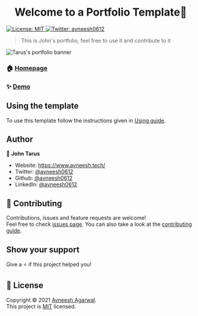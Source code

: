 <h1 align="center">Welcome to a Portfolio Template👋</h1>
<p>
  <a href="https://github.com/avneesh0612/portfolio/blob/main/LICENSE" target="_blank">
    <img alt="License: MIT" src="https://img.shields.io/badge/License-MIT-yellow.svg" />
  </a>
  <a href="https://twitter.com/avneesh0612" target="_blank">
    <img alt="Twitter: avneesh0612" src="https://img.shields.io/twitter/follow/avneesh0612.svg?style=social" />
  </a>
</p>

> This is John's portfolio, feel free to use it and contribute to it

![Tarus's portfolio banner](https://user-images.githubusercontent.com/47330228/182462275-ce58f3e3-bffe-4a3c-88e0-e172dd8e1821.jpg)


### 🏠 [Homepage](https://portfolio-johntarus.vercel.app/)

### ✨ [Demo](https://portfolio-johntarus.vercel.app/)

## Using the template

To use this template follow the instructions given in [Using guide](https://github.com/avneesh0612/portfolio/blob/main/USING.md).

## Author

👤 **John Tarus**

-   Website: https://www.avneesh.tech/
-   Twitter: [@avneesh0612](https://twitter.com/avneesh0612)
-   Github: [@avneesh0612](https://github.com/avneesh0612)
-   LinkedIn: [@avneesh0612](https://linkedin.com/in/avneesh0612)

## 🤝 Contributing

Contributions, issues and feature requests are welcome!<br />Feel free to check [issues page](https://github.com/avneesh0612/portfolio/issues). You can also take a look at the [contributing guide](https://github.com/avneesh0612/portfolio/blob/main/CONTRIBUTING.md).

## Show your support

Give a ⭐️ if this project helped you!

## 📝 License

Copyright © 2021 [Avneesh Agarwal](https://github.com/avneesh0612).<br />
This project is [MIT](https://github.com/avneesh0612/portfolio/blob/main/LICENSE) licensed.

